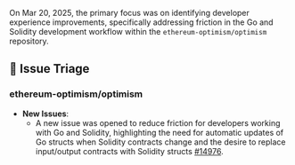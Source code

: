 On Mar 20, 2025, the primary focus was on identifying developer experience improvements, specifically addressing friction in the Go and Solidity development workflow within the `ethereum-optimism/optimism` repository.

## 🐞 Issue Triage
### ethereum-optimism/optimism
- **New Issues**:
    - A new issue was opened to reduce friction for developers working with Go and Solidity, highlighting the need for automatic updates of Go structs when Solidity contracts change and the desire to replace input/output contracts with Solidity structs [#14976](https://github.com/ethereum-optimism/optimism/issues/14976).